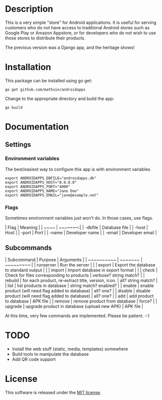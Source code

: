 # Description

This is a very simple "store" for Android applications.  It is useful for serving customers who do not have access to traditional Android stores such as Google Play or Amazon Appstore, or for developers who do not wish to use those stores to distribute their products.

The previous version was a Django app, and the heritage shows!

# Installation

This package can be installed using go get:

````
go get github.com/mathuin/androidapps
````

Change to the appropriate directory and build the app:

````
go build
````

# Documentation

## Settings

### Environment variables

The best/easiest way to configure this app is with environment variables.

````
export ANDROIDAPPS_DBFILE="androidapps.db"
export ANDROIDAPPS_HOST="0.0.0.0"
export ANDROIDAPPS_PORT="4000"
export ANDROIDAPPS_NAME="Jane Doe"
export ANDROIDAPPS_EMAIL="jane@example.net"
````

### Flags

Sometimes environment variables just won't do.  In those cases, use flags.

| Flag | Meaning |
| ~~~~ | ~~~~~~~:|
| -dbfile | Database file |
| -host | Host |
| -port | Port |
| -name | Developer name |
| -email | Developer email |

## Subcommands

| Subcommand | Purpose | Arguments |
| ~~~~~~~~~~ | ~~~~~~~ | ~~~~~~~~~:|
| runserver | Run the server | |
| export | Export the database to standard output | |
| import | Import database in export format | |
| check | Check for files corresponding to products | verbose?  string match? |
| rebuild | for each product, re-extract title, version, icon. | all? string match? |
| list | list products in database | string match? enabled? |
| enable | enable product (will need flag added to database) | all? one? |
| disable | disable product (will need flag added to database) | all? one? |
| add | add product to database | APK file |
| remove | remove product from database | force? |
| upgrade | upgrade product in database (upload new APK) | APK file |

At this time, very few commands are implemented.  Please be patient. :-)

# TODO

* Install the web stuff (static, media, templates) somewhere
* Build tools to manipulate the database
* Add QR code support

# License

This software is released under the [MIT license](http://opensource.org/licenses/mit-license.php).
